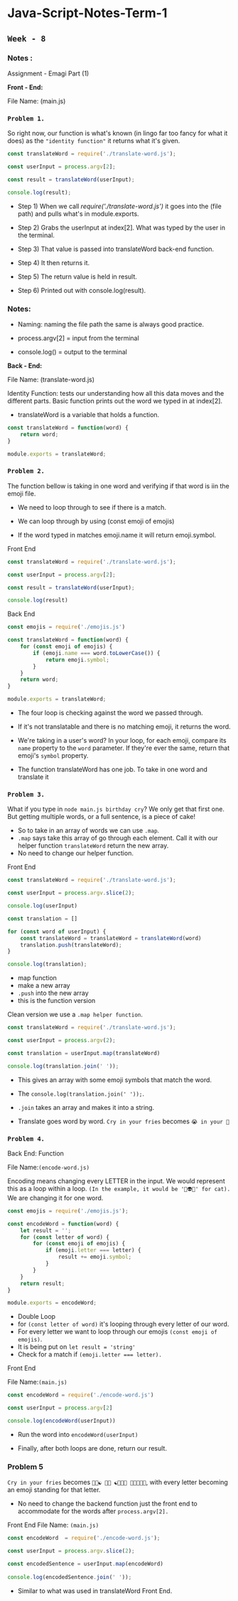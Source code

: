 # Java-Script-Notes-Term-1
## `Week - 8`
### Notes :

Assignment - Emagi Part (1)

**Front - End:**

File Name: (main.js)

### `Problem 1.`

So right now, our function is what's known (in lingo far too fancy for what it does) as the `"identity function"` it returns what it's given.

```javascript
const translateWord = require('./translate-word.js');

const userInput = process.argv[2];

const result = translateWord(userInput);

console.log(result);
```

* Step 1) When we call *require('./translate-word.js')* it goes into the (file path) and pulls what's in module.exports.
  
* Step 2) Grabs the userInput at index[2].  What was typed by the user in the terminal.
* Step 3)  That value is passed into translateWord back-end function.
* Step 4) It then returns it.
* Step 5) The return value is held in result.
* Step 6) Printed out with console.log(result).

### Notes:
* Naming: naming the file path the same is always good practice. 
  
* process.argv[2] = input from the terminal
* console.log() = output to the terminal

**Back - End:** 

File Name: (translate-word.js)

Identity Function: tests our understanding how all this data moves and the different parts.  Basic function prints out the word we typed in at index[2].
* translateWord is a variable that holds a function.

```javascript
const translateWord = function(word) {
    return word;
}

module.exports = translateWord;
```

### `Problem 2.`

The function bellow is taking in one word and verifying if that word is iin the emoji file.

* We need to loop through to see if there is a match.  

* We can loop through by using (const emoji of emojis)
* If the word typed in matches emoji.name it will return emoji.symbol.

Front End 
```javascript 
const translateWord = require('./translate-word.js');

const userInput = process.argv[2];

const result = translateWord(userInput);

console.log(result)
```
Back End
```Javascript 
const emojis = require('./emojis.js')

const translateWord = function(word) {
    for (const emoji of emojis) {
        if (emoji.name === word.toLowerCase()) {
            return emoji.symbol;
        }
    }
    return word;
}

module.exports = translateWord;
```
* The four loop is checking against the word we passed through.

* If it's not translatable and there is no matching emoji, it returns the word.
*  We're taking in a user's word? In your loop, for each emoji, compare its `name` property to the `word` parameter. If they're ever the same, return that emoji's `symbol` property.
*  The function translateWord has one job.  To take in one word and translate it 

### `Problem 3.`  
What if you type in `node main.js birthday cry`? We only get that first one.  But getting multiple words, or a full sentence, is a piece of cake!
*  So to take in an array of words we can use `.map`.
* `.map` says take this array of go through each element.  Call it with our helper function `translateWord` return the new array.
* No need to change our helper function.  

Front End 
```javascript
const translateWord = require('./translate-word.js');

const userInput = process.argv.slice(2);

console.log(userInput)

const translation = []

for (const word of userInput) {
    const translateWord = translateWord = translateWord(word)
    translation.push(translateWord);
}

console.log(translation); 
```
* map function 
* make a new array 
* `.push` into the new array
* this is the function version 

Clean version we use a `.map helper function`.

```javascript
const translateWord = require('./translate-word.js');

const userInput = process.argv(2);

const translation = userInput.map(translateWord)

console.log(translation.join(' '));
```
* This gives an array with some emoji symbols that match the word. 

* The `console.log(translation.join(' '));`.
* `.join` takes an array and makes it into a string.
* Translate goes word by word. `Cry in your fries` becomes `😭 in your 🍟`

### `Problem 4.` 
Back End:
Function 

File Name:`(encode-word.js)`

Encoding means changing every LETTER in the input. We would represent this as a loop within a loop. `(In the example, it would be '🌵👽👅' for cat).`  We are changing it for one word.

```javascript 
const emojis = require('./emojis.js');

const encodeWord = function(word) {
    let result = '';
    for (const letter of word) {
        for (const emoji of emojis) {
            if (emoji.letter === letter) {
                result += emoji.symbol;
            }
        }
    }
    return result;
}

module.exports = encodeWord;
```
* Double Loop
* for `(const letter of word)` it's looping through every letter of our word.
*   For every letter we want to loop through our emojis `(const emoji of emojis)`.
*   It is being put on `let result = 'string'`
*   Check for a match if `(emoji.letter === letter).`  

Front End 

File Name:`(main.js)`

```javascript
const encodeWord = require('./encode-word.js')

const userInput = process.argv[2]

console.log(encodeWord(userInput))
```
* Run the word into `encodeWord(userInput)`

*  Finally, after both loops are done, return our result.

### Problem 5 

`Cry in your fries` becomes `🌵🤖☯ 🍦📰 ☯🐙🦄🤖 🍟🤖🍦🐘💀`, with every letter becoming an emoji standing for that letter.
* No need to change the backend function just the front end to accommodate for the words after `process.argv[2].`

Front End
File Name: `(main.js)` 
```javascript 
const encodeWord  = require('./encode-word.js');

const userInput = process.argv.slice(2);

const encodedSentence = userInput.map(encodeWord)
 
console.log(encodedSentence.join(' '));
```
* Similar to what was used in translateWord Front End.




